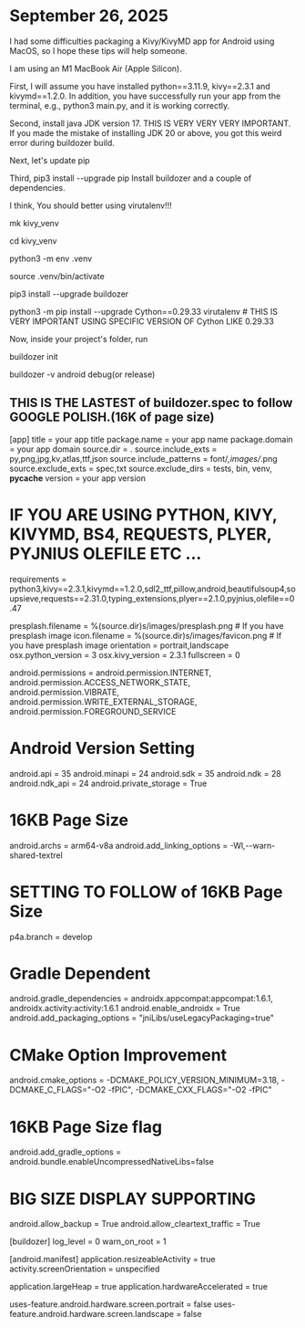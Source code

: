 # September 26, 2025

I had some difficulties packaging a Kivy/KivyMD app for Android using MacOS, so I hope these tips will help someone.

I am using an M1 MacBook Air (Apple Silicon).

First, I will assume you have installed python==3.11.9, kivy==2.3.1 and kivymd==1.2.0. In addition, you have successfully run your app from the terminal, e.g., python3 main.py, and it is working correctly.

Second, install java JDK version 17. THIS IS VERY VERY VERY IMPORTANT. If you made the mistake of installing JDK 20 or above, you got this weird error during buildozer build.

Next, let's update pip

Third, pip3 install --upgrade pip
Install buildozer and a couple of dependencies.

I think, You should better using virutalenv!!!

mk kivy_venv

cd kivy_venv

python3 -m env .venv

source .venv/bin/activate

pip3 install --upgrade buildozer

python3 -m pip install --upgrade Cython==0.29.33 virutalenv   # THIS IS VERY IMPORTANT USING SPECIFIC VERSION OF Cython LIKE 0.29.33

Now, inside your project's folder, run

buildozer init

buildozer -v android debug(or release)

THIS IS THE LASTEST of buildozer.spec to follow GOOGLE POLISH.(16K of page size)
--------------------------

[app]
title = your app title
package.name = your app name
package.domain = your app domain
source.dir = .
source.include_exts = py,png,jpg,kv,atlas,ttf,json
source.include_patterns = font/*,images/*.png
source.exclude_exts = spec,txt
source.exclude_dirs = tests, bin, venv, __pycache__
version = your app version

# IF YOU ARE USING PYTHON, KIVY, KIVYMD, BS4, REQUESTS, PLYER, PYJNIUS OLEFILE ETC ... 
requirements = python3,kivy==2.3.1,kivymd==1.2.0,sdl2_ttf,pillow,android,beautifulsoup4,soupsieve,requests==2.31.0,typing_extensions,plyer==2.1.0,pyjnius,olefile==0.47

presplash.filename = %(source.dir)s/images/presplash.png  # If you have presplash image
icon.filename = %(source.dir)s/images/favicon.png         # If you have presplash image
orientation = portrait,landscape
osx.python_version = 3
osx.kivy_version = 2.3.1
fullscreen = 0

android.permissions = android.permission.INTERNET, android.permission.ACCESS_NETWORK_STATE, android.permission.VIBRATE, android.permission.WRITE_EXTERNAL_STORAGE, android.permission.FOREGROUND_SERVICE

# Android Version Setting
android.api = 35
android.minapi = 24
android.sdk = 35
android.ndk = 28
android.ndk_api = 24
android.private_storage = True

# 16KB Page Size 
android.archs = arm64-v8a
android.add_linking_options = -Wl,--warn-shared-textrel

# SETTING TO FOLLOW of 16KB Page Size 
p4a.branch = develop

# Gradle Dependent
android.gradle_dependencies = androidx.appcompat:appcompat:1.6.1, androidx.activity:activity:1.6.1
android.enable_androidx = True
android.add_packaging_options = "jniLibs/useLegacyPackaging=true"

# CMake Option Improvement
android.cmake_options = -DCMAKE_POLICY_VERSION_MINIMUM=3.18, -DCMAKE_C_FLAGS="-O2 -fPIC", -DCMAKE_CXX_FLAGS="-O2 -fPIC"

# 16KB Page Size flag
android.add_gradle_options = android.bundle.enableUncompressedNativeLibs=false

# BIG SIZE DISPLAY SUPPORTING
android.allow_backup = True
android.allow_cleartext_traffic = True

[buildozer]
log_level = 0
warn_on_root = 1

[android.manifest]
application.resizeableActivity = true
activity.screenOrientation = unspecified

application.largeHeap = true
application.hardwareAccelerated = true

uses-feature.android.hardware.screen.portrait = false
uses-feature.android.hardware.screen.landscape = false
